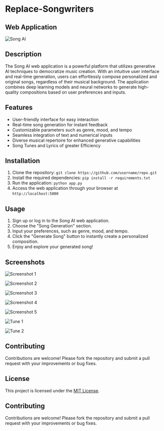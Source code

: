 # Replace-Songwriters
## Web Application

![Song AI](https://github.com/heathbrew/Song-AI-Web-Application/assets/55629425/d8aa65c6-c9de-4ebf-b1f0-85f48fb5417e)


## Description

The Song AI web application is a powerful platform that utilizes generative AI techniques to democratize music creation. With an intuitive user interface and real-time generation, users can effortlessly compose personalized and original songs, regardless of their musical background. The application combines deep learning models and neural networks to generate high-quality compositions based on user preferences and inputs.

## Features

- User-friendly interface for easy interaction
- Real-time song generation for instant feedback
- Customizable parameters such as genre, mood, and tempo
- Seamless integration of text and numerical inputs
- Diverse musical repertoire for enhanced generative capabilities
- Song Tunes and Lyrics of greater Efficiency

## Installation

1. Clone the repository: `git clone https://github.com/username/repo.git`
2. Install the required dependencies: `pip install -r requirements.txt`
3. Run the application: `python app.py`
4. Access the web application through your browser at `http://localhost:5000`

## Usage

1. Sign up or log in to the Song AI web application.
2. Choose the "Song Generation" section.
3. Input your preferences, such as genre, mood, and tempo.
4. Click the "Generate Song" button to instantly create a personalized composition.
5. Enjoy and explore your generated song!

## Screenshots

![Screenshot 1](https://github.com/heathbrew/Song-AI-Web-Application/assets/55629425/1ee43dab-191b-47ec-a14b-12243ae23344)


![Screenshot 2](https://github.com/heathbrew/Song-AI-Web-Application/assets/55629425/689ad063-f398-4f50-beb6-8a0c638e159e)


![Screenshot 3](https://github.com/heathbrew/Song-AI-Web-Application/assets/55629425/4d9ba2f0-21ff-40dd-8f77-2f3339fb5201)


![Screenshot 4](https://github.com/heathbrew/Song-AI-Web-Application/assets/55629425/17477fa3-913f-45c1-9950-dcf412ef6586)


![Screenshot 5](https://github.com/heathbrew/Song-AI-Web-Application/assets/55629425/dc753ac8-9e29-40e4-b98a-e66db48a08a7)


![Tune 1](https://github.com/heathbrew/Replace-Songwriters/assets/106154057/bcb16e98-3334-4f25-a054-247d219eed57)


![Tune 2](https://github.com/heathbrew/Replace-Songwriters/assets/106154057/680098c0-a3fb-40c6-a021-f4e71d6355e8)





## Contributing

Contributions are welcome! Please fork the repository and submit a pull request with your improvements or bug fixes.

## License

This project is licensed under the [MIT License](LICENSE).

## Contributing

Contributions are welcome! Please fork the repository and submit a pull request with your improvements or bug fixes.



